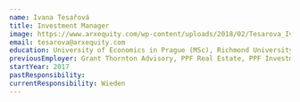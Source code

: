 ```yaml
---
name: Ivana Tesařová
title: Investment Manager
image: https://www.arxequity.com/wp-content/uploads/2018/02/Tesarova_Ivana-portrait-e1519036625406.jpg
email: tesarova@arxequity.com
education: University of Economics in Prague (MSc), Richmond University in London (MBA), CFA
previousEmployer: Grant Thornton Advisory, PPF Real Estate, PPF Investments
startYear: 2017
pastResponsibility: 
currentResponsibility: Wieden
---
```

